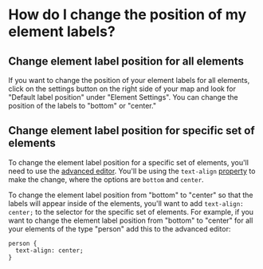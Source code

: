 # How do I change the position of my element labels?
## Change element label position for all elements

If you want to change the position of your element labels for all elements, click on the settings button on the right side of your map and look for "Default label position" under "Element Settings". You can change the position of the labels to "bottom" or "center."

## Change element label position for specific set of elements

To change the element label position for a specific set of elements, you'll need to use the [advanced editor](/overview/basic-vs-advanced-editor.html#advanced-editor). You'll be using the `text-align` [property](/guides/property-reference.html) to make the change, where the options are `bottom` and `center`.

To change the element label position from "bottom" to "center" so that the labels will appear inside of the elements, you'll want to add `text-align: center;` to the selector for the specific set of elements. For example, if you want to change the element label position from "bottom" to "center" for all your elements of the type "person" add this to the advanced editor:

```
person {
  text-align: center;
}
```
